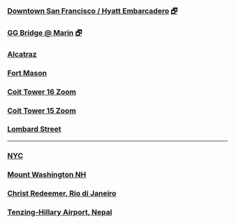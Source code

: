 

### [Downtown San Francisco / Hyatt Embarcadero]( #analemma3-3d.html#^latitude^:^37.796^,^longitude^:^-122.398^,^zoom^:^16^,^offsetUTC^:^-420^ "86 structures" ) [&#x1F5D7;]( analemma3-3d.html#^latitude^:^37.796^,^longitude^:^-122.398^,^zoom^:^16^ )

<!--
### [Terrain Tiles Structures]( #analemma3-3d.html "Downtown San Francisco / Hyatt Embarcadero 86 Structures" ) [&#x1F5D7;]( analemma3-3d.html "Full screen" )

### [San Francisco ]( #analemma3-3d.html#^latitude^:^37.796^,^longitude^:^-122.398^,^zoom^:^16^,^offsetUTC^:^-420^ "86 structures" )

[&#x1F5D7;](  )
-->

### [GG Bridge @ Marin]( #analemma3-3d.html#^latitude^:^37.826068,^,^longitude^:^-122.479592^,^zoom^:^15^,^offsetUTC^:^-420^ "10 structures" ) [&#x1F5D7;]( analemma3-3d.html#^latitude^:^37.826068,^,^longitude^:^-122.479592^,^zoom^:^15^ )

### [Alcatraz]( #analemma3-3d.html#^latitude^:^37.8270^,^longitude^:^-122.423^,^zoom^:^16^,^offsetUTC^:^-420^ "12 structures" )

### [Fort Mason]( #analemma3-3d.html#^latitude^:^37.807835^,^longitude^:^-122.427333^,^zoom^:^15^,^offsetUTC^:^-420^ "107 structures")

### [Coit Tower 16 Zoom]( #analemma3-3d.html#^latitude^:^37.8024^,^longitude^:^-122.4058^,^zoom^:^16^,^offsetUTC^:^-420^ "553 structures" )

### [Coit Tower 15 Zoom]( #analemma3-3d.html#^latitude^:^37.8024^,^longitude^:^-122.4058^,^zoom^:^15^,^offsetUTC^:^-420^ "1395 structures" )

### [Lombard Street]( #analemma3-3d.html#^latitude^:^37.8025097^,^longitude^:^-122.419788^,^zoom^:^16^,^offsetUTC^:^-420^ "1395 structures" )

***

### [NYC]( #analemma3-3d.html#^latitude^:^40.7128^,^longitude^:^-74.0059^,^zoom^:^16^,^offsetUTC^:^-240^ "284 structures" )

### [Mount Washington NH]( #analemma3-3d.html#^latitude^:^44.27058539999999^,^longitude^:^-71.3032723^,^zoom^:^15^,^offsetUTC^:^-240^ "4 structures" )

### [Christ Redeemer, Rio di Janeiro]( #analemma3-3d.html#^latitude^:^-22.951916^,^longitude^:^-43.21048719999999^,^zoom^:^15^,^offsetUTC^:^-180^ "7 structures" )

### [Tenzing-Hillary Airport, Nepal]( #analemma3-3d.html#^latitude^:^27.68777799999999^,^longitude^:^86.73138360000007^,^zoom^:^15^,^offsetUTC^:^345^ "77 structures" )
 
